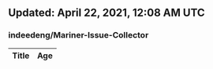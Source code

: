 ## Updated: April 22, 2021, 12:08 AM UTC


### indeedeng/Mariner-Issue-Collector
|**Title**|**Age**|
|:----|:----|
